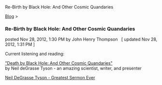 Re-Birth by Black Hole: And Other Cosmic Quandaries 

[Blog](../z-blog-1.md)‎ > ‎

### Re-Birth by Black Hole: And Other Cosmic Quandaries

posted Nov 28, 2012, 1:30 PM by John Henry Thompson   \[ updated Nov 28, 2012, 1:31 PM \]

Current listening and reading:  
  
["Death by Black Hole: And Other Cosmic Quandaries"](http://www.amazon.com/Death-Black-Hole-Cosmic-Quandaries/dp/0393330168)  
by Neil deGrasse Tyson - an amazing scientist, writer, and presenter  
  
[Neil DeGrasse Tyson - Greatest Sermon Ever](http://www.youtube.com/watch?v=6RjW5-4IiSc&feature=endscreen&NR=1)  

